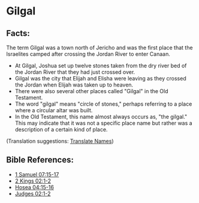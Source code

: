 # Gilgal #

## Facts: ##

The term Gilgal was a town north of Jericho and was the first place that the Israelites camped after crossing the Jordan River to enter Canaan.

* At Gilgal, Joshua set up twelve stones taken from the dry river bed of the Jordan River that they had just crossed over.
* Gilgal was the city that Elijah and Elisha were leaving as they crossed the Jordan when Elijah was taken up to heaven.
* There were also several other places called "Gilgal" in the Old Testament.
* The word "gilgal" means "circle of stones," perhaps referring to a place where a circular altar was built.
* In the Old Testament, this name almost always occurs as, "the gilgal." This may indicate that it was not a specific place name but rather was a description of a certain kind of place.

(Translation suggestions: [Translate Names](en/ta-vol1/translate/man/translate-names))



## Bible References: ##

* [1 Samuel 07:15-17](en/tn/1sa/help/07/15)
* [2 Kings 02:1-2](en/tn/2ki/help/02/01)
* [Hosea 04:15-16](en/tn/hos/help/04/15)
* [Judges 02:1-2](en/tn/jdg/help/02/01)